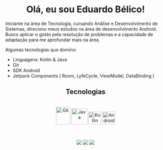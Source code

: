 <h1 align="center"> Olá, eu sou Eduardo Bélico! </h1>

Iniciante na área de Tecnologia, cursando Análise e Desenvolvimento de Sistemas, direciono meus estudos na área de desenvolvimento Android. Busco aplicar o gosto pela resolução de problemas e a capacidade de adaptação para me aprofundar mais na área.

Algumas tecnologias que domino:

- Linguagens: Kotlin & Java
- Git
- SDK Android
- Jetpack Components ( Room, LyfeCycle, ViewModel, DataBinding )

<h2 align="center"> Tecnologias <br></h2>

<div align="center" style="display: inline_block"><br>
   <img alt="Git" src="https://cdn.jsdelivr.net/gh/devicons/devicon/icons/git/git-original.svg" width=45 height=55 />
   <img alt="Java" height="50" width="50" src="https://cdn.jsdelivr.net/gh/devicons/devicon/icons/java/java-original-wordmark.svg"/>
   <img alt="Kotlin" height="40" width="40" src="https://cdn.jsdelivr.net/gh/devicons/devicon/icons/kotlin/kotlin-original.svg"/>
   <img alt="Android" height="40" width="40" src="https://cdn.jsdelivr.net/gh/devicons/devicon/icons/android/android-original.svg"">
</div>

<br><div align = "center">
  <a href="https://www.instagram.com/eduardobelico/"><img src="https://img.shields.io/badge/Instagram-E4405F?style=for-the-badge&logo=instagram&logoColor=white" target="_blank"></a>
  <a href="https://www.linkedin.com/in/eduardobelico"><img src="https://img.shields.io/badge/LinkedIn-0077B5?style=for-the-badge&logo=linkedin&logoColor=white" target="_blank"></a>
  <a href = "mailto:eduardobelico.contato@gmail.com"><img src="https://img.shields.io/badge/Gmail-D14836?style=for-the-badge&logo=gmail&logoColor=white" target="_blank"></a>
</div>
